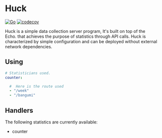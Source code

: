 # Huck

[![Go](https://github.com/sdttttt/huck/actions/workflows/go.yml/badge.svg)](https://github.com/sdttttt/huck/actions/workflows/go.yml)
[![codecov](https://codecov.io/gh/sdttttt/huck/branch/master/graph/badge.svg?token=ZHKA97WxWR)](https://codecov.io/gh/sdttttt/huck)

Huck is a simple data collection server program, It's built on top of the Echo. that achieves the purpose of statistics through API calls. Huck is characterized by simple configuration and can be deployed without external network dependencies.

## Using

```yaml
# Statisticians used.
counter:

  #  Here is the route used
  - "/week"
  - "/bangumi"
```

## Handlers

The following statistics are currently available:

- counter
